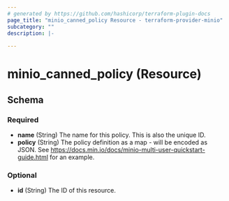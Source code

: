 ```yaml
---
# generated by https://github.com/hashicorp/terraform-plugin-docs
page_title: "minio_canned_policy Resource - terraform-provider-minio"
subcategory: ""
description: |-
  
---
```


# minio_canned_policy (Resource)





<!-- schema generated by tfplugindocs -->
## Schema

### Required

- **name** (String) The name for this policy. This is also the unique ID.
- **policy** (String) The policy definition as a map - will be encoded as JSON. See https://docs.min.io/docs/minio-multi-user-quickstart-guide.html for an example.

### Optional

- **id** (String) The ID of this resource.


